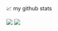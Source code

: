 <!--
**HETAOSAMA/HETAOSAMA** is a ✨ _special_ ✨ repository because its `README.md` (this file) appears on your GitHub profile.

Here are some ideas to get you started:

- 🔭 I’m currently working on ...
- 🌱 I’m currently learning ...
- 👯 I’m looking to collaborate on ...
- 🤔 I’m looking for help with ...
- 💬 Ask me about ...
- 📫 How to reach me: ...
- 😄 Pronouns: ...
- ⚡ Fun fact: ...
-->
📈 my github stats

<p align="left"> 
  <img src="https://github-readme-stats.vercel.app/api?username=HETAOSAMA&show_icons=true&theme=dracula"/>
  <img src="https://github-readme-stats.vercel.app/api/top-langs/?username=HETAOSAMA&layout=compact&text_color=daf7dc&bg_color=151515&hide=css,html,php"/>
</p>
